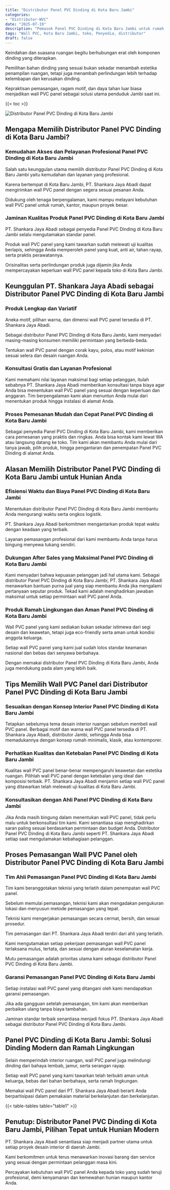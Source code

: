 ```yaml
---
title: "Distributor Panel PVC Dinding di Kota Baru Jambi"
categories: 
- "Distributor-WVC"
date: "2025-07-19"
description: "Pemasok Panel PVC Dinding di Kota Baru Jambi untuk rumah, perkantoran, dan toko. Panel unggulan, variasi motif, warna menarik, dengan jasa penempatan oleh tenaga ahli berpengalaman serta garansi resmi!|Layanan distribusi Panel PVC Dinding di Kota Baru Jambi bagi keperluan rumah, kantor, atau ritel, dengan material berkualitas dan instalasi oleh tenaga ahli profesional serta jaminan resmi.|Pilihan Panel PVC Dinding di Kota Baru Jambi yang andal untuk hunian, perkantoran, serta gerai, bersama panel berkualitas dan pemasangan dikerjakan oleh tim berpengalaman dan jaminan resmi.|Distribusi Panel PVC Dinding di Kota Baru Jambi bagi rumah, kantor, dan ritel, dengan produk berkualitas dan pemasangan oleh tenaga ahli ahli, disertai beserta jaminan resmi.}"
tags: "Wall PVC, Kota Baru Jambi, toko, Penyedia, distributor"
draft: false
---
```


Keindahan dan suasana ruangan begitu berhubungan erat oleh komponen dinding yang diterapkan.

Pemilihan bahan dinding yang sesuai bukan sekadar menambah estetika penampilan ruangan, tetapi juga menambah perlindungan lebih terhadap kelembapan dan kerusakan dinding.

Kepraktisan pemasangan, ragam motif, dan daya tahan luar biasa menjadikan wall PVC panel sebagai solusi utama penduduk Jambi saat ini.

{{< toc >}}

![Distributor Panel PVC Dinding di Kota Baru Jambi](/images/Distributor-WVC/Distributor-Panel-PVC-Dinding-di-Kota-Baru-Jambi.png)


## Mengapa Memilih Distributor Panel PVC Dinding di Kota Baru Jambi?

### Kemudahan Akses dan Pelayanan Profesional Panel PVC Dinding di Kota Baru Jambi

Salah satu keunggulan utama memilih distributor Panel PVC Dinding di Kota Baru Jambi yaitu kemudahan dan layanan yang profesional.

Karena bertempat di Kota Baru Jambi, PT. Shankara Jaya Abadi dapat mengirimkan wall PVC panel dengan segera sesuai pesanan Anda.

Didukung oleh tenaga berpengalaman, kami mampu melayani kebutuhan wall PVC panel untuk rumah, kantor, maupun proyek besar.

### Jaminan Kualitas Produk Panel PVC Dinding di Kota Baru Jambi

PT. Shankara Jaya Abadi sebagai penyedia Panel PVC Dinding di Kota Baru Jambi selalu mengutamakan standar panel.

Produk wall PVC panel yang kami tawarkan sudah melewati uji kualitas berlapis, sehingga Anda memperoleh panel yang kuat, anti air, tahan rayap, serta praktis perawatannya.

Orisinalitas serta perlindungan produk juga dijamin jika Anda mempercayakan keperluan wall PVC panel kepada toko di Kota Baru Jambi.

## Keunggulan PT. Shankara Jaya Abadi sebagai Distributor Panel PVC Dinding di Kota Baru Jambi

### Produk Lengkap dan Variatif

Aneka motif, pilihan warna, dan dimensi wall PVC panel tersedia di PT. Shankara Jaya Abadi.

Sebagai distributor Panel PVC Dinding di Kota Baru Jambi, kami menyadari masing-masing konsumen memiliki permintaan yang berbeda-beda.

Tentukan wall PVC panel dengan corak kayu, polos, atau motif kekinian sesuai selera dan desain ruangan Anda.

### Konsultasi Gratis dan Layanan Profesional

Kami memahami nilai layanan maksimal bagi setiap pelanggan, itulah sebabnya PT. Shankara Jaya Abadi memberikan konsultasi tanpa biaya agar Anda bisa menentukan wall PVC panel yang sesuai dengan keperluan dan anggaran. Tim berpengalaman kami akan menuntun Anda mulai dari menentukan produk hingga instalasi di alamat Anda.

### Proses Pemesanan Mudah dan Cepat Panel PVC Dinding di Kota Baru Jambi

Sebagai penyedia Panel PVC Dinding di Kota Baru Jambi, kami memberikan cara pemesanan yang praktis dan ringkas. Anda bisa kontak kami lewat WA atau langsung datang ke toko. Tim kami akan membantu Anda mulai dari tanya jawab, pilih produk, hingga pengantaran dan penempatan Panel PVC Dinding di alamat Anda.

## Alasan Memilih Distributor Panel PVC Dinding di Kota Baru Jambi untuk Hunian Anda

### Efisiensi Waktu dan Biaya Panel PVC Dinding di Kota Baru Jambi

Menentukan distributor Panel PVC Dinding di Kota Baru Jambi membantu Anda mengurangi waktu serta ongkos logistik.

PT. Shankara Jaya Abadi berkomitmen mengantarkan produk tepat waktu dengan keadaan yang terbaik.

Layanan pemasangan profesional dari kami membantu Anda tanpa harus bingung menyewa tukang sendiri.

### Dukungan After Sales yang Maksimal Panel PVC Dinding di Kota Baru Jambi

Kami menyadari bahwa kepuasan pelanggan jadi hal utama kami. Sebagai distributor Panel PVC Dinding di Kota Baru Jambi, PT. Shankara Jaya Abadi menawarkan bantuan purna jual yang siap membantu Anda jika mengalami pertanyaan seputar produk. Tekad kami adalah menghadirkan jawaban maksimal untuk setiap permintaan wall PVC panel Anda.

### Produk Ramah Lingkungan dan Aman Panel PVC Dinding di Kota Baru Jambi

Wall PVC panel yang kami sediakan bukan sekadar istimewa dari segi desain dan keawetan, tetapi juga eco-friendly serta aman untuk kondisi anggota keluarga.

Setiap wall PVC panel yang kami jual sudah lolos standar keamanan nasional dan bebas dari senyawa berbahaya.

Dengan memakai distributor Panel PVC Dinding di Kota Baru Jambi, Anda juga mendukung pada alam yang lebih baik.

## Tips Memilih Wall PVC Panel dari Distributor Panel PVC Dinding di Kota Baru Jambi

### Sesuaikan dengan Konsep Interior Panel PVC Dinding di Kota Baru Jambi

Tetapkan sebelumya tema desain interior ruangan sebelum membeli wall PVC panel. Berbagai motif dan warna wall PVC panel tersedia di PT. Shankara Jaya Abadi, distributor Jambi, sehingga Anda bisa memadukannya dengan konsep rumah minimalis, klasik, atau kontemporer.

### Perhatikan Kualitas dan Ketebalan Panel PVC Dinding di Kota Baru Jambi

Kualitas wall PVC panel benar-benar mempengaruhi keawetan dan estetika ruangan. Pilihlah wall PVC panel dengan ketebalan yang ideal dan komposisi terbaik. PT. Shankara Jaya Abadi menjamin setiap wall PVC panel yang ditawarkan telah melewati uji kualitas di Kota Baru Jambi.

### Konsultasikan dengan Ahli Panel PVC Dinding di Kota Baru Jambi

Jika Anda masih bingung dalam menentukan wall PVC panel, tidak perlu malu untuk berkonsultasi tim kami. Kami senantiasa siap menghadirkan saran paling sesuai berdasarkan permintaan dan budget Anda. Distributor Panel PVC Dinding di Kota Baru Jambi seperti PT. Shankara Jaya Abadi setiap saat mengutamakan kebahagiaan pelanggan.

## Proses Pemasangan Wall PVC Panel oleh Distributor Panel PVC Dinding di Kota Baru Jambi

### Tim Ahli Pemasangan Panel PVC Dinding di Kota Baru Jambi

Tim kami beranggotakan teknisi yang terlatih dalam penempatan wall PVC panel.

Sebelum memulai pemasangan, teknisi kami akan mengadakan pengukuran lokasi dan menyusun metode pemasangan yang tepat.

Teknisi kami mengerjakan pemasangan secara cermat, bersih, dan sesuai prosedur.

Tim pemasangan dari PT. Shankara Jaya Abadi terdiri dari ahli yang terlatih.

Kami mengutamakan setiap pekerjaan pemasangan wall PVC panel terlaksana mulus, tertata, dan sesuai dengan aturan keselamatan kerja.

Mutu pemasangan adalah prioritas utama kami sebagai distributor Panel PVC Dinding di Kota Baru Jambi.

### Garansi Pemasangan Panel PVC Dinding di Kota Baru Jambi

Setiap instalasi wall PVC panel yang ditangani oleh kami mendapatkan garansi pemasangan.

Jika ada gangguan setelah pemasangan, tim kami akan memberikan perbaikan ulang tanpa biaya tambahan.

Jaminan standar terbaik senantiasa menjadi fokus PT. Shankara Jaya Abadi sebagai distributor Panel PVC Dinding di Kota Baru Jambi.

## Panel PVC Dinding di Kota Baru Jambi: Solusi Dinding Modern dan Ramah Lingkungan

Selain memperindah interior ruangan, wall PVC panel juga melindungi dinding dari bahaya lembab, jamur, serta serangan rayap.

Setiap wall PVC panel yang kami tawarkan telah terbukti aman untuk keluarga, bebas dari bahan berbahaya, serta ramah lingkungan.

Memakai wall PVC panel dari PT. Shankara Jaya Abadi berarti Anda berpartisipasi dalam pemakaian material berkelanjutan dan berkelanjutan.

{{< table-tables table="table1" >}}

## Penutup: Distributor Panel PVC Dinding di Kota Baru Jambi, Pilihan Tepat untuk Hunian Modern

PT. Shankara Jaya Abadi senantiasa siap menjadi partner utama untuk setiap proyek desain interior di daerah Jambi.

Kami berkomitmen untuk terus menawarkan inovasi barang dan service yang sesuai dengan permintaan pelanggan masa kini.

Percayakan kebutuhan wall PVC panel Anda kepada toko yang sudah teruji profesional, demi kenyamanan dan kemewahan hunian maupun kantor Anda.